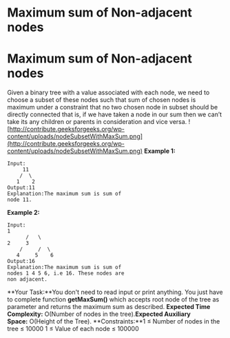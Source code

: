 # Maximum sum of Non-adjacent nodes

# Maximum sum of Non-adjacent nodes
Given a binary tree with a value associated with each node, we need to choose a subset of these nodes such that sum of chosen nodes is maximum under a constraint that no two chosen node in subset should be directly connected that is, if we have taken a node in our sum then we can’t take its any children or parents in consideration and vice versa.
![http://contribute.geeksforgeeks.org/wp-content/uploads/nodeSubsetWithMaxSum.png](http://contribute.geeksforgeeks.org/wp-content/uploads/nodeSubsetWithMaxSum.png)
**Example 1:**
```
Input:
     11
    /  \
   1    2
Output:11
Explanation:The maximum sum is sum of
node 11.
```
**Example 2:**
```
Input:
1
      /   \
2     3
    /     /  \
   4     5    6
Output:16
Explanation:The maximum sum is sum of
nodes 1 4 5 6, i.e 16. These nodes are
non adjacent.
```
**Your Task:**You don't need to read input or print anything. You just have to complete function **getMaxSum()** which accepts root node of the tree as parameter and returns the maximum sum as described.
**Expected Time Complexity:** O(Number of nodes in the tree).**Expected Auxiliary Space:** O(Height of the Tree).
**Constraints:**1 ≤ Number of nodes in the tree ≤ 10000
1 ≤ Value of each node ≤ 100000